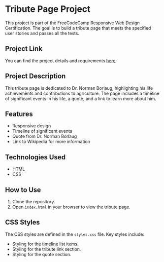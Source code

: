# Tribute Page Project

This project is part of the FreeCodeCamp Responsive Web Design Certification. The goal is to build a tribute page that meets the specified user stories and passes all the tests.

## Project Link

You can find the project details and requirements [here](https://www.freecodecamp.org/learn/2022/responsive-web-design/build-a-tribute-page-project/build-a-tribute-page).

## Project Description

This tribute page is dedicated to Dr. Norman Borlaug, highlighting his life achievements and contributions to agriculture. The page includes a timeline of significant events in his life, a quote, and a link to learn more about him.

## Features

- Responsive design
- Timeline of significant events
- Quote from Dr. Norman Borlaug
- Link to Wikipedia for more information

## Technologies Used

- HTML
- CSS

## How to Use

1. Clone the repository.
2. Open `index.html` in your browser to view the tribute page.

## CSS Styles

The CSS styles are defined in the `styles.css` file. Key styles include:

- Styling for the timeline list items.
- Styling for the tribute link section.
- Styling for the quote section.
